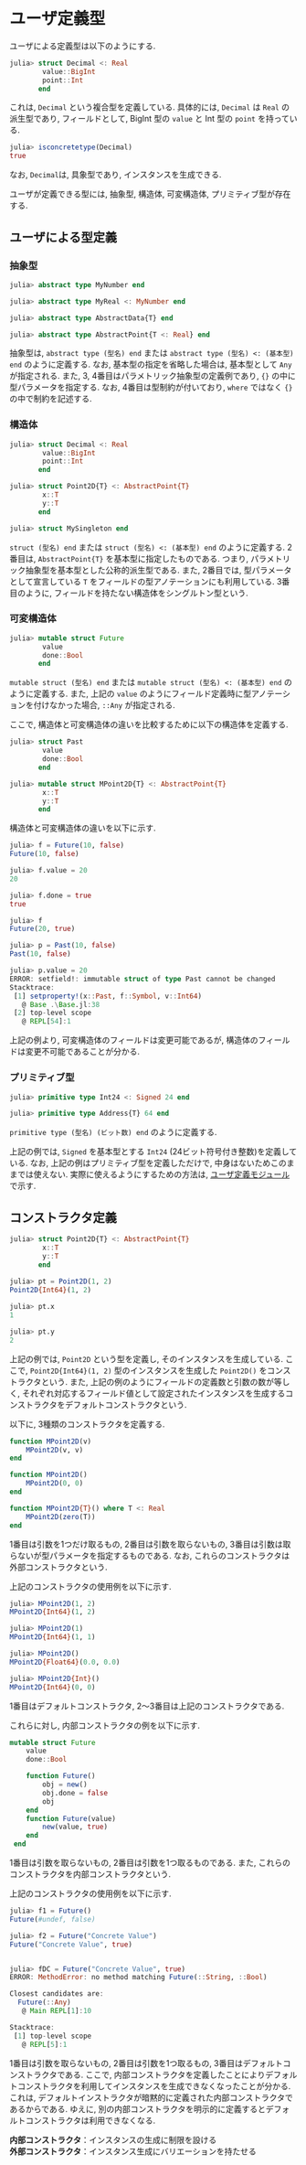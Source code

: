 # ユーザ定義型

ユーザによる定義型は以下のようにする.

```Julia
julia> struct Decimal <: Real
        value::BigInt
        point::Int
       end

```

これは, `Decimal` という複合型を定義している. 具体的には, `Decimal` は `Real` の派生型であり, フィールドとして, BigInt 型の `value` と Int 型の `point` を持っている.

```Julia
julia> isconcretetype(Decimal)
true

```

なお, `Decimal`は, 具象型であり, インスタンスを生成できる.

ユーザが定義できる型には, 抽象型, 構造体, 可変構造体, プリミティブ型が存在する.

## ユーザによる型定義

### 抽象型

```Julia
julia> abstract type MyNumber end

julia> abstract type MyReal <: MyNumber end

julia> abstract type AbstractData{T} end

julia> abstract type AbstractPoint{T <: Real} end

```

抽象型は, `abstract type (型名) end` または `abstract type (型名) <: (基本型) end` のように定義する. なお, 基本型の指定を省略した場合は, 基本型として `Any` が指定される. また, 3, 4番目はパラメトリック抽象型の定義例であり, `{}` の中に型パラメータを指定する. なお, 4番目は型制約が付いており, `where` ではなく `{}` の中で制約を記述する.

### 構造体

```Julia
julia> struct Decimal <: Real
        value::BigInt
        point::Int
       end

julia> struct Point2D{T} <: AbstractPoint{T}
        x::T
        y::T
       end

julia> struct MySingleton end

```

`struct (型名) end` または `struct (型名) <: (基本型) end` のように定義する. 2番目は, `AbstractPoint{T}` を基本型に指定したものである. つまり, パラメトリック抽象型を基本型とした公称的派生型である. また, 2番目では, 型パラメータとして宣言している `T` をフィールドの型アノテーションにも利用している. 3番目のように, フィールドを持たない構造体をシングルトン型という.

### 可変構造体

```Julia
julia> mutable struct Future
        value
        done::Bool
       end

```

`mutable struct (型名) end` または `mutable struct (型名) <: (基本型) end` のように定義する. また, 上記の `value` のようにフィールド定義時に型アノテーションを付けなかった場合, `::Any` が指定される.

ここで, 構造体と可変構造体の違いを比較するために以下の構造体を定義する.

```Julia
julia> struct Past
        value
        done::Bool
       end

julia> mutable struct MPoint2D{T} <: AbstractPoint{T}
        x::T
        y::T
       end

```

構造体と可変構造体の違いを以下に示す.

```Julia
julia> f = Future(10, false)
Future(10, false)

julia> f.value = 20
20

julia> f.done = true
true

julia> f
Future(20, true)

julia> p = Past(10, false)
Past(10, false)

julia> p.value = 20
ERROR: setfield!: immutable struct of type Past cannot be changed
Stacktrace:
 [1] setproperty!(x::Past, f::Symbol, v::Int64)
   @ Base .\Base.jl:38
 [2] top-level scope
   @ REPL[54]:1

```

上記の例より, 可変構造体のフィールドは変更可能であるが, 構造体のフィールドは変更不可能であることが分かる.

### プリミティブ型

```Julia
julia> primitive type Int24 <: Signed 24 end

julia> primitive type Address{T} 64 end

```

`primitive type (型名) (ビット数) end` のように定義する.

上記の例では, `Signed` を基本型とする `Int24` (24ビット符号付き整数)を定義している. なお, 上記の例はプリミティブ型を定義しただけで, 中身はないためこのままでは使えない. 実際に使えるようにするための方法は, [ユーザ定義モジュール](j_module.md)で示す.

## コンストラクタ定義

```Julia
julia> struct Point2D{T} <: AbstractPoint{T}
        x::T
        y::T
       end
    
julia> pt = Point2D(1, 2)
Point2D{Int64}(1, 2)

julia> pt.x
1

julia> pt.y
2

```

上記の例では, `Point2D` という型を定義し, そのインスタンスを生成している. ここで, `Point2D{Int64}(1, 2)` 型のインスタンスを生成した `Point2D()` をコンストラクタという. また, 上記の例のようにフィールドの定義数と引数の数が等しく, それぞれ対応するフィールド値として設定されたインスタンスを生成するコンストラクタをデフォルトコンストラクタという.

以下に, 3種類のコンストラクタを定義する.

```Julia
function MPoint2D(v)
    MPoint2D(v, v)
end

function MPoint2D()
    MPoint2D(0, 0)
end

function MPoint2D{T}() where T <: Real
    MPoint2D(zero(T))
end

```

1番目は引数を1つだけ取るもの, 2番目は引数を取らないもの, 3番目は引数は取らないが型パラメータを指定するものである. なお, これらのコンストラクタは外部コンストラクタという.

上記のコンストラクタの使用例を以下に示す.

```Julia
julia> MPoint2D(1, 2)
MPoint2D{Int64}(1, 2)

julia> MPoint2D(1)
MPoint2D{Int64}(1, 1)

julia> MPoint2D()
MPoint2D{Float64}(0.0, 0.0)

julia> MPoint2D{Int}()
MPoint2D{Int64}(0, 0)

```

1番目はデフォルトコンストラクタ, 2～3番目は上記のコンストラクタである.

これらに対し, 内部コンストラクタの例を以下に示す.

```Julia
mutable struct Future
    value
    done::Bool

    function Future()
        obj = new()
        obj.done = false
        obj
    end
    function Future(value)
        new(value, true)
    end
 end
```

1番目は引数を取らないもの, 2番目は引数を1つ取るものである. また, これらのコンストラクタを内部コンストラクタという.

上記のコンストラクタの使用例を以下に示す.

```Julia
julia> f1 = Future()
Future(#undef, false)

julia> f2 = Future("Concrete Value")
Future("Concrete Value", true)


julia> fDC = Future("Concrete Value", true)
ERROR: MethodError: no method matching Future(::String, ::Bool)

Closest candidates are:
  Future(::Any)
   @ Main REPL[1]:10

Stacktrace:
 [1] top-level scope
   @ REPL[5]:1

```

1番目は引数を取らないもの, 2番目は引数を1つ取るもの, 3番目はデフォルトコンストラクタである. ここで, 内部コンストラクタを定義したことによりデフォルトコンストラクタを利用してインスタンスを生成できなくなったことが分かる.これは, デフォルトインストラクタが暗黙的に定義された内部コンストラクタであるからである. ゆえに, 別の内部コンストラクタを明示的に定義するとデフォルトコンストラクタは利用できなくなる.

**内部コンストラクタ**：インスタンスの生成に制限を設ける  
**外部コンストラクタ**：インスタンス生成にバリエーションを持たせる

